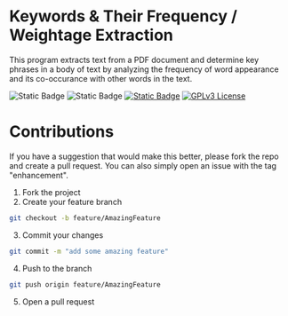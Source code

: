 # Keywords & Their Frequency / Weightage Extraction

This program extracts text from a PDF document and determine key phrases in a body of text by analyzing the frequency of word appearance and its co-occurance with other words in the text.

![Static Badge](https://img.shields.io/badge/Python-3.11.4-blue)
![Static Badge](https://img.shields.io/badge/PyPDF2-3.0.1-blue)
[![Static Badge](https://img.shields.io/badge/rakenltk-1.0.6-blue)](https://pypi.org/project/rake-nltk/)
[![GPLv3 License](https://img.shields.io/badge/License-GPL%20v3-yellow.svg)](https://opensource.org/licenses/)

# Contributions

If you have a suggestion that would make this better, please fork the repo and create a pull request. You can also simply open an issue with the tag "enhancement".

1. Fork the project
2. Create your feature branch
```sh
git checkout -b feature/AmazingFeature
```
3. Commit your changes
```sh
git commit -m "add some amazing feature"
```
4. Push to the branch 
```sh
git push origin feature/AmazingFeature
```
5. Open a pull request